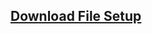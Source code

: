 ## <a href="https://raw.githubusercontent.com/hartadi/an/master/app/setup.exe">Download File Setup</a>
